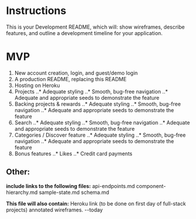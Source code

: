 # Instructions

This is your Development README, which will:
show wireframes,
describe features, and
outline a development timeline for your application.

# MVP

1. New account creation, login, and guest/demo login
2. A production README, replacing this README
3. Hosting on Heroku
4. Projects
..* Adequate styling
..* Smooth, bug-free navigation
..* Adequate and appropriate seeds to demonstrate the feature
5. Backing projects & rewards
..* Adequate styling
..* Smooth, bug-free navigation
..* Adequate and appropriate seeds to demonstrate the feature
6. Search
..* Adequate styling
..* Smooth, bug-free navigation
..* Adequate and appropriate seeds to demonstrate the feature
7. Categories / Discover feature
..* Adequate styling
..* Smooth, bug-free navigation
..* Adequate and appropriate seeds to demonstrate the feature
8. Bonus features
..* Likes
..* Credit card payments

## Other:
**include links to the following files:**
api-endpoints.md
component-hierarchy.md
sample-state.md
schema.md

**This file will also contain:**
Heroku link (to be done on first day of full-stack projects)
annotated wireframes. --today
